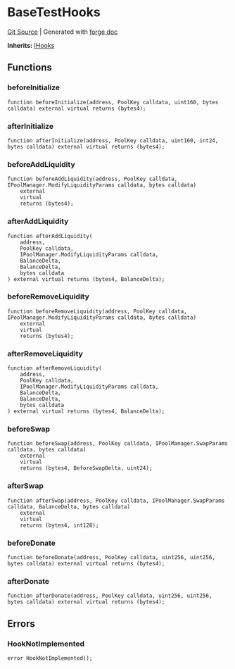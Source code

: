 # BaseTestHooks
[Git Source](https://github.com/uniswap/v4-core/blob/1141642f8ba4665a50660886a8a8401526677045/src/test/BaseTestHooks.sol)
| Generated with [forge doc](https://book.getfoundry.sh/reference/forge/forge-doc)

**Inherits:**
[IHooks](contracts/v4/reference/core/interfaces/IHooks.md)


## Functions
### beforeInitialize


```solidity
function beforeInitialize(address, PoolKey calldata, uint160, bytes calldata) external virtual returns (bytes4);
```

### afterInitialize


```solidity
function afterInitialize(address, PoolKey calldata, uint160, int24, bytes calldata) external virtual returns (bytes4);
```

### beforeAddLiquidity


```solidity
function beforeAddLiquidity(address, PoolKey calldata, IPoolManager.ModifyLiquidityParams calldata, bytes calldata)
    external
    virtual
    returns (bytes4);
```

### afterAddLiquidity


```solidity
function afterAddLiquidity(
    address,
    PoolKey calldata,
    IPoolManager.ModifyLiquidityParams calldata,
    BalanceDelta,
    BalanceDelta,
    bytes calldata
) external virtual returns (bytes4, BalanceDelta);
```

### beforeRemoveLiquidity


```solidity
function beforeRemoveLiquidity(address, PoolKey calldata, IPoolManager.ModifyLiquidityParams calldata, bytes calldata)
    external
    virtual
    returns (bytes4);
```

### afterRemoveLiquidity


```solidity
function afterRemoveLiquidity(
    address,
    PoolKey calldata,
    IPoolManager.ModifyLiquidityParams calldata,
    BalanceDelta,
    BalanceDelta,
    bytes calldata
) external virtual returns (bytes4, BalanceDelta);
```

### beforeSwap


```solidity
function beforeSwap(address, PoolKey calldata, IPoolManager.SwapParams calldata, bytes calldata)
    external
    virtual
    returns (bytes4, BeforeSwapDelta, uint24);
```

### afterSwap


```solidity
function afterSwap(address, PoolKey calldata, IPoolManager.SwapParams calldata, BalanceDelta, bytes calldata)
    external
    virtual
    returns (bytes4, int128);
```

### beforeDonate


```solidity
function beforeDonate(address, PoolKey calldata, uint256, uint256, bytes calldata) external virtual returns (bytes4);
```

### afterDonate


```solidity
function afterDonate(address, PoolKey calldata, uint256, uint256, bytes calldata) external virtual returns (bytes4);
```

## Errors
### HookNotImplemented

```solidity
error HookNotImplemented();
```

